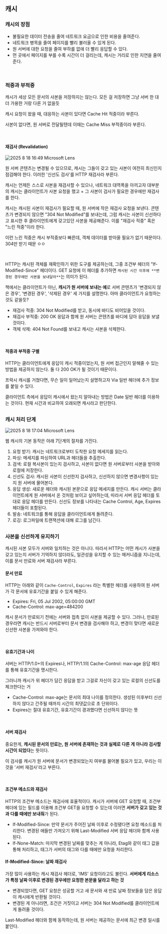 ## 캐시

### 캐시의 장점
- 불필요한 데이터 전송을 줄여 네트워크 요금으로 인한 비용을 줄여준다.
- 네트워크 병목을 줄여 페이지를 빨리 불러올 수 있게 된다.
- 원 서버에 대한 요청을 줄여 부하를 없애 더 빨리 응답할 수 있다.
- 먼 곳에서 페이지를 부를 수록 시간이 더 걸리는데, 캐시는 거리로 인한 지연을 줄여준다.

<br>

### 적중과 부적중
캐시가 세상 모든 문서의 사본을 저장하지는 않는다. 모든 걸 저장하면 그냥 서버 한 대 더 가용한 거랑 다른 거 없을듯

캐시 요청이 왔을 때, 대응하는 사본이 있다면 Cache Hit 적중이라 부른다.

사본이 없다면, 원 서버로 전달될텐데 이때는 Cache Miss 부적중이라 부른다.

<br>

#### 재검사 (Revalidation)
![2025  8  18  16:49 Microsoft Lens](https://github.com/user-attachments/assets/4b66307e-68ea-4724-a451-8a2ee1b48af2)

원 서버 콘텐츠는 변경될 수 있으므로, 캐시는 그들이 갖고 있는 사본이 여전히 최신인지 점검해야 한다. 이러한 '신선도 검사'를 HTTP 재검사라 부른다.

캐시는 언제든 스스로 사본을 재검사할 수 있으나, 네트워크 대역폭을 아끼고자 대부분의 캐시는 클라이언트가 사본 요청을 했고 + 그 사본이 검사가 필요한 경우에만 재검사를 한다.

캐시는 캐시된 사본이 재검사가 필요할 때, 원 서버에 작은 재검사 요청을 보낸다. 콘텐츠가 변경되지 않으면 "304 Not Modified"를 보내는데, 그럼 캐시는 사본이 신선하다고 표시한 후 클라이언트에게 갖고있던 사본을 제공해준다. 이를 "재검사 적중" 혹은 "느린 적중"이라 한다.

이런 느린 적중은 캐시 부적중보다 빠른데, 객체 데이터를 받아올 필요가 없기 때문이다. 304만 받기 때문 ㅇㅇ

<br>

HTTP는 캐시된 객체를 재확인하기 위한 도구를 제공하는데, 그중 조건부 헤더의 "If-Modified-Since" 헤더이다. GET 요청에 이 헤더를 추가하면 `캐시된 시간 이후에 **변경된 경우에만 사본을 보내달라**`는 의미가 된다.

책에서는 클라이언트가 아닌, **캐시가 원 서버에 보내는 예**로 서버 콘텐츠가 '변경되지 않은 경우', '변경된 경우', '삭제된 경우' 세 가지를 설명한다. 아마 클라이언트가 요청하는 것도 같을듯?

- 재검사 적중: 304 Not Modified를 받고, 동시에 바디도 비어있을 것이다.
- 재검사 부적중: 200 OK 응답과 함께 원 서버는 콘텐츠를 바디에 담아 응답을 보낼 것이다.
- 객체 삭제: 404 Not Found를 보내고 캐시는 사본을 삭제한다.

<Br>

#### 적중과 부적중 구별
HTTP는 클라이언트에게 응답이 캐시 적중이었는지, 원 서버 접근인지 말해줄 수 있는 방법을 제공하지 않는다. 둘 다 200 OK가 될 것이기 때문이다. 

프락시 캐시를 거쳤다면, 무슨 일이 일어났는지 설명하고자 Via 일반 헤더에 추가 정보를 붙일 수 있다.

클라이언트 측에서 응답이 캐시에서 왔는지 알아내는 방법은 Date 일반 헤더를 이용하는 것이다. 현재 시간과 비교하여 오래되면 캐시라고 판단한다.

##

### 캐시 처리 단계
![2025  8  18  17:04 Microsoft Lens](https://github.com/user-attachments/assets/2cf0692e-0e1a-49d1-ab8d-1bd8df5758c0)

웹 캐시의 기본 동작은 아래 7단계의 절차를 가진다.

1. 요청 받기: 캐시는 네트워크로부터 도착한 요청 메세지를 읽는다.
2. 파싱: 메세지를 파싱하여 URL과 헤더들을 추출한다.
3. 검색: 로컬 복사본이 있는지 검사하고, 사본이 없다면 원 서버로부터 사본을 받아와 로컬에 저장한다.
4. 신선도 검사: 캐시된 사본이 신선한지 검사하고, 신선하지 않으면 변경사항이 있는지 원 서버에 물어본다.
5. 응답 생성: 새로운 헤더와 캐시된 본문으로 응답 메세지를 만든다.
  캐시 서버는 클라이언트에게 원 서버에서 온 것처럼 보이고 싶어하는데, 따라서 서버 응답 헤더를 토대로 응답 헤더를 만든다. 신선도 정보를 나타내는 Cache Control, Age, Expires 헤더들이 포함된다.
6. 발송: 네트워크를 통해 응답을 클라이언트에게 돌려준다.
7. 로깅: 로그파일에 트랜잭션에 대해 로그를 남긴다.

##

### 사본을 신선하게 유지하기
캐시된 사본 모두가 서버와 일치하는 것은 아니다. 따라서 HTTP는 어떤 캐시가 사본을 갖고 있는지 서버가 기억하지 않더라도, 일관성을 유지할 수 있는 매커니즘을 지니는데, 이를 문서 만료와 서버 재검사라 부른다.

#### 문서 만료
HTTP는 아래와 같이 `Cache-Control`, `Expires` 라는 특별한 헤더를 사용하여 원 서버가 각 문서에 유효기간을 붙일 수 있게 해준다.

- Expires: Fri, 05 Jul 2002, 05:00:00 GMT
- Cache-Control: max-age=484200

캐시 문서가 만료되기 전에는 서버와 접촉 없이 사본을 제공할 수 있다. 그러나, 만료된 경우라면 캐시는 반드시 서버로부터 문서 변경을 검사해야 하고, 변경이 맞다면 새로운 신선한 사본을 가져와야 한다.

<br>

#### 유효기간과 나이
서버는 HTTP/1.0+의 Expires나, HTTP/1.1의 Cache-Control: max-age 응답 헤더를 통해 유효기간을 명시한다.

그러니까 캐시가 위 헤더가 담긴 응답을 받고 그걸로 자신이 갖고 있는 로컬의 신선도를 체크한다는 거

- Cache-Control: max-age는 문서의 최대 나이를 정의한다. 생성된 이후부터 신선하지 않다고 간주될 때까지 시간의 최댓값으로 초 단위이다.
- Expires는 절대 유효기간, 유효기간이 경과했다면 신선하지 않다는 뜻

<br>

#### 서버 재검사
중요한게, **캐시된 문서의 만료는, 원 서버에 존재하는 것과 실제로 다른 게 아니라 검사할 시간이 되었다**는 뜻이다.

이 검사를 캐시가 원 서버에 문서가 변경되었는지 여부를 물어볼 필요가 있고, 우리는 이것을 '서버 재검사'라고 부른다.

<br>

#### 조건부 메소드와 재검사
HTTP의 조건부 메소드는 재검사에 효율적이다. 캐시가 서버에 GET 요청할 때, 조건부 헤더에 있는 필드를 이용해 조건부 GET을 요청할 수 있는데 이러면 **서버가 갖고 있는 것과 다를 때에만 보내줘**가 된다.

- If-Modified-Since: <date> 만약 문서가 주어진 날짜 이후로 수정됐다면 요청 메소드를 처리한다. 변경된 애들만 가져오기 위해 Last-Modified 서버 응답 헤더와 함께 사용된다.
- If-None-Match: <tags> 마지막 변경된 날짜를 맞추는 게 아니라, Etag와 같이 태그 값을 통해 처리하고, 태그가 서버의 태그와 다를 때에만 요청을 처리한다.

#### If-Modified-Since: 날짜 재검사
가장 많이 사용하는 캐시 재검사 헤더로, 'IMS' 요청이라고도 불린다. **서버에게 리소스가 특정 날짜 이후로 변경된 경우에만 요청한 본문을 달라고 하는 것**

- 변경되었다면, GET 요청은 성공할 거고 새 문서와 새 만료 날짜 정보들을 담은 응답이 캐시에게 반환될 것이다.
- 변경된 게 아니라면, 조건은 거짓이고 서버는 304 Not Modified를 클라이언트에게 돌려줄 것이다.

Last-Modified 헤더와 함께 동작하는데, 원 서버는 제공하는 문서에 최근 변경 일시를 붙인다. 

